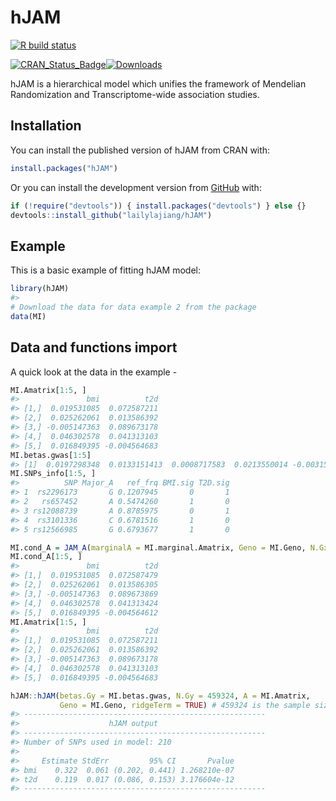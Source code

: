 
<!-- README.md is generated from README.Rmd. Please edit that file -->

# hJAM

<!-- badges: start -->

[![R build
status](https://github.com/lailylajiang/hJAM/workflows/R-CMD-check/badge.svg)](https://github.com/lailylajiang/hJAM)
<!-- badges: end -->

<!-- CRAN badges: start -->

[![CRAN\_Status\_Badge](http://www.r-pkg.org/badges/version/hJAM)](https://CRAN.R-project.org/package=hJAM)[![Downloads](http://cranlogs.r-pkg.org/badges/grand-total/hJAM)](https://CRAN.R-project.org/package=hJAM)
<!-- CRAN badges: end -->

hJAM is a hierarchical model which unifies the framework of Mendelian
Randomization and Transcriptome-wide association studies.

## Installation

You can install the published version of hJAM from CRAN with:

``` r
install.packages("hJAM")
```

Or you can install the development version from
[GitHub](https://github.com/lailylajiang/hJAM) with:

``` r
if (!require("devtools")) { install.packages("devtools") } else {}
devtools::install_github("lailylajiang/hJAM")
```

## Example

This is a basic example of fitting hJAM model:

``` r
library(hJAM)
#> 
# Download the data for data example 2 from the package
data(MI)
```

## Data and functions import

A quick look at the data in the example -

``` r
MI.Amatrix[1:5, ]
#>               bmi          t2d
#> [1,]  0.019531085  0.072587211
#> [2,]  0.025262061  0.013586392
#> [3,] -0.005147363  0.089673178
#> [4,]  0.046302578  0.041313103
#> [5,]  0.016849395 -0.004564683
MI.betas.gwas[1:5]
#> [1]  0.0197298348  0.0133151413  0.0008717583  0.0213550014 -0.0031514278
MI.SNPs_info[1:5, ]
#>          SNP Major_A   ref_frq BMI.sig T2D.sig
#> 1  rs2296173       G 0.1207945       0       1
#> 2   rs657452       A 0.5474260       1       0
#> 3 rs12088739       A 0.8785975       0       1
#> 4  rs3101336       C 0.6781516       1       0
#> 5 rs12566985       G 0.6793677       1       0
```

``` r
MI.cond_A = JAM_A(marginalA = MI.marginal.Amatrix, Geno = MI.Geno, N.Gx = c(339224, 659316), ridgeTerm = TRUE)
MI.cond_A[1:5, ]
#>               bmi          t2d
#> [1,]  0.019531085  0.072587479
#> [2,]  0.025262061  0.013586305
#> [3,] -0.005147363  0.089673869
#> [4,]  0.046302578  0.041313424
#> [5,]  0.016849395 -0.004564612
MI.Amatrix[1:5, ]
#>               bmi          t2d
#> [1,]  0.019531085  0.072587211
#> [2,]  0.025262061  0.013586392
#> [3,] -0.005147363  0.089673178
#> [4,]  0.046302578  0.041313103
#> [5,]  0.016849395 -0.004564683
```

``` r
hJAM::hJAM(betas.Gy = MI.betas.gwas, N.Gy = 459324, A = MI.Amatrix, 
           Geno = MI.Geno, ridgeTerm = TRUE) # 459324 is the sample size of the UK Biobank GWAS of MI
#> ------------------------------------------------------ 
#>                    hJAM output                         
#> ------------------------------------------------------ 
#> Number of SNPs used in model: 210 
#> 
#>     Estimate StdErr         95% CI       Pvalue
#> bmi    0.322  0.061 (0.202, 0.441) 1.268210e-07
#> t2d    0.119  0.017 (0.086, 0.153) 3.176604e-12
#> ------------------------------------------------------
```
